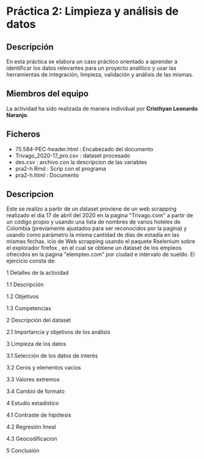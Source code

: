 # Práctica 2: Limpieza y análisis de datos

## Descripción

En esta práctica se elabora un caso práctico orientado a aprender a identificar los datos relevantes para un proyecto analítico y usar las herramientas de integración, limpieza, validación y análisis de las mismas.

## Miembros del equipo

La actividad ha sido realizada de manera individual por **Cristhyan Leonardo Naranjo**.

## Ficheros 

* 75.584-PEC-header.html : Encabezado del documento
* Trivago_2020-17_pro.csv : dataset procesado
* des.csv : archivo con la descripcion de las variables
* pra2-h.Rmd : Scrip con el programa
* pra2-h.html : Documento

## Descripcion

Este se realizo a partir de un dataset proviene de un web scrapping realizado el día 17 de abril del 2020 en la pagina "Trivago.com" a partir de un código propio y usando una lista de nombres de varios hoteles de Colombia (previamente ajustados para ser reconocidos por la pagina) y usando como parámetro la misma cantidad de días de estadía en las mismas fechas.
icio de Web scrapping usando el paquete Rselenium sobre el explorador firefox , en el cual se obtiene un dataset de los empleos ofrecidos en la pagina "elempleo.com" por ciudad e intervalo de sueldo.
El ejercicio consta de:

1 Detalles de la actividad
 
1.1 Descripción

1.2 Objetivos

1.3 Competencias

2 Descripción del dataset

2.1 Importancia y objetivos de los análisis

3 Limpieza de los datos

3.1 Selección de los datos de interés

3.2 Ceros y elementos vacíos

3.3 Valores extremos

3.4 Cambio de formato

4 Estudio estadístico

4.1 Contraste de hipótesis

4.2 Regresión lineal

4.3 Geocodificacion

5 Conclusión



